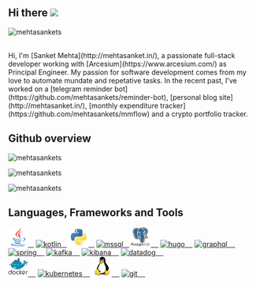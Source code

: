 ## Hi there <img src="https://media.giphy.com/media/hvRJCLFzcasrR4ia7z/giphy.gif" width="25px">
<p align="left"> <img src="https://komarev.com/ghpvc/?username=mehtasankets&label=Profile%20views&color=0e75b6&style=flat" alt="mehtasankets" /> </p>
<br/>
Hi, I'm [Sanket Mehta](http://mehtasanket.in/), a passionate full-stack developer working with [Arcesium](https://www.arcesium.com/) as Principal Engineer. My passion for software development comes from my love to automate mundate and repetative tasks. In the recent past, I've worked on a [telegram reminder bot](https://github.com/mehtasankets/reminder-bot), [personal blog site](http://mehtasanket.in/), [monthly expenditure tracker](https://github.com/mehtasankets/mmflow) and a crypto portfolio tracker.

## Github overview
<p><img src="https://github-readme-stats.vercel.app/api/top-langs?username=mehtasankets&show_icons=true&locale=en&layout=compact" alt="mehtasankets" /></p>
<p><img src="https://github-readme-stats.vercel.app/api?username=mehtasankets&show_icons=true&locale=en" alt="mehtasankets" /></p>
<p><img src="https://github-readme-streak-stats.herokuapp.com/?user=mehtasankets&" alt="mehtasankets" /></p>

## Languages, Frameworks and Tools
<a href="https://www.java.com" target="_blank"> <img src="https://raw.githubusercontent.com/devicons/devicon/master/icons/java/java-original.svg" alt="java" width="40" height="40"/>&nbsp;&nbsp;&nbsp;</a> 
<a href="https://kotlinlang.org" target="_blank"> <img src="https://www.vectorlogo.zone/logos/kotlinlang/kotlinlang-icon.svg" alt="kotlin" width="40" height="40"/>&nbsp;&nbsp;&nbsp;</a> 
<a href="https://www.python.org" target="_blank"> <img src="https://raw.githubusercontent.com/devicons/devicon/master/icons/python/python-original.svg" alt="python" width="40" height="40"/>&nbsp;&nbsp;&nbsp;</a> 
<a href="https://www.microsoft.com/en-us/sql-server" target="_blank"> <img src="https://www.svgrepo.com/show/303229/microsoft-sql-server-logo.svg" alt="mssql" width="40" height="40"/>&nbsp;&nbsp;&nbsp;</a> 
<a href="https://www.postgresql.org" target="_blank"> <img src="https://raw.githubusercontent.com/devicons/devicon/master/icons/postgresql/postgresql-original-wordmark.svg" alt="postgresql" width="40" height="40"/> &nbsp;&nbsp;&nbsp;</a> 
<a href="https://gohugo.io/" target="_blank"> <img src="https://api.iconify.design/logos-hugo.svg" alt="hugo" width="40" height="40"/> &nbsp;&nbsp;&nbsp;</a> 
<a href="https://graphql.org" target="_blank"> <img src="https://www.vectorlogo.zone/logos/graphql/graphql-icon.svg" alt="graphql" width="40" height="40"/> &nbsp;&nbsp;&nbsp;</a> 
<br/>
<a href="https://spring.io/" target="_blank"> <img src="https://www.vectorlogo.zone/logos/springio/springio-icon.svg" alt="spring" width="40" height="40"/> &nbsp;&nbsp;&nbsp;</a>
<a href="https://kafka.apache.org/" target="_blank"> <img src="https://www.vectorlogo.zone/logos/apache_kafka/apache_kafka-icon.svg" alt="kafka" width="40" height="40"/> &nbsp;&nbsp;&nbsp;</a> 
<a href="https://www.elastic.co/kibana" target="_blank"> <img src="https://www.vectorlogo.zone/logos/elasticco_kibana/elasticco_kibana-icon.svg" alt="kibana" width="40" height="40"/> &nbsp;&nbsp;&nbsp;</a> 
<a href="https://www.datadoghq.com/" target="_blank"> <img src="https://www.vectorlogo.zone/logos/datadoghq/datadoghq-icon.svg" alt="datadog" width="40" height="40"/> &nbsp;&nbsp;&nbsp;</a> 
<br/>
<a href="https://www.docker.com/" target="_blank"> <img src="https://raw.githubusercontent.com/devicons/devicon/master/icons/docker/docker-original-wordmark.svg" alt="docker" width="40" height="40"/> &nbsp;&nbsp;&nbsp;</a> 
<a href="https://kubernetes.io" target="_blank"> <img src="https://www.vectorlogo.zone/logos/kubernetes/kubernetes-icon.svg" alt="kubernetes" width="40" height="40"/> &nbsp;&nbsp;&nbsp;</a> 
<a href="https://www.linux.org/" target="_blank"> <img src="https://raw.githubusercontent.com/devicons/devicon/master/icons/linux/linux-original.svg" alt="linux" width="40" height="40"/> &nbsp;&nbsp;&nbsp;</a> 
<a href="https://git-scm.com/" target="_blank"> <img src="https://www.vectorlogo.zone/logos/git-scm/git-scm-icon.svg" alt="git" width="40" height="40"/> &nbsp;&nbsp;&nbsp;</a>
<br/>
